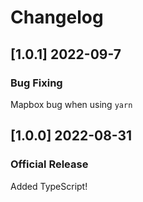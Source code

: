 # Changelog
## [1.0.1] 2022-09-7
### Bug Fixing 
Mapbox bug when using `yarn`

## [1.0.0] 2022-08-31
### Official Release
Added TypeScript!
